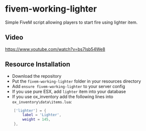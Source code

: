# fivem-working-lighter
Simple FiveM script allowing players to start fire using lighter item.
## Video
https://www.youtube.com/watch?v=bs7Isb54We8

## Resource Installation
* Download the repository
* Put the `fivem-working-lighter` folder in your resources directory
* Add `ensure fivem-working-lighter` to your server config
* If you use pure ESX, add `lighter` item into your database
* If you use ox_inventory add the following lines into `ox_inventory\data\items.lua`:
```lua
	['lighter'] = {
		label = 'Lighter',
		weight = 145,
	},
```
